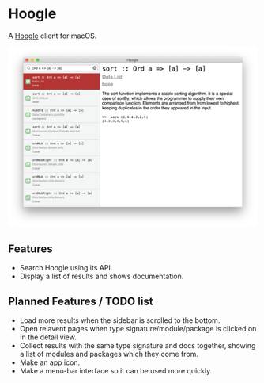 #  Hoogle

A [Hoogle](https://hoogle.haskell.org/) client for macOS.

![](screenshot.png)

## Features

 - Search Hoogle using its API.
 - Display a list of results and shows documentation.

## Planned Features / TODO list

 - Load more results when the sidebar is scrolled to the bottom.
 - Open relavent pages when type signature/module/package is clicked on in the detail view.
 - Collect results with the same type signature and docs together, showing a list of modules and packages which they come from.
 - Make an app icon.
 - Make a menu-bar interface so it can be used more quickly.
